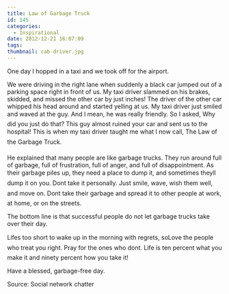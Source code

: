 ```yaml
---
title: Law of Garbage Truck
id: 145
categories:
  - Inspirational
date: 2012-12-21 16:07:09
tags:
thumbnail: cab-driver.jpg
---
```


One day I hopped in a taxi and we took off for the airport.

<!--more-->

We were driving in the right lane when suddenly a black car jumped out of a parking space right in front of us. My taxi driver slammed on his brakes, skidded, and missed the other car by just inches! The driver of the other car whipped his head around and started yelling at us. My taxi driver just smiled and waved at the guy. And I mean, he was really friendly. So I asked, Why did you just do that? This guy almost ruined your car and sent us to the hospital!
This is when my taxi driver taught me what I now call, The Law of the Garbage Truck.

He explained that many people are like garbage trucks. They run around full of garbage, full of frustration, full of anger, and full of disappointment. As their garbage piles up, they need a place to dump it, and sometimes theyll dump it on you. Dont take it personally. Just smile, wave, wish them well, and move on. Dont take their garbage and spread it to other people at work, at home, or on the streets.

The bottom line is that successful people do not let garbage trucks take over their day.

Lifes too short to wake up in the morning with regrets, soLove the people who treat you right. Pray for the ones who dont. Life is ten percent what you make it and ninety percent how you take it!

Have a blessed, garbage-free day.

Source: Social network chatter
